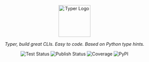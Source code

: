 <p align="center">
  <img src="" alt="Typer Logo" height="100">
</p>



<p align="center"><i>Typer, build great CLIs. Easy to code. Based on Python type hints.</i></p>

<p align="center">
  <img alt="Test Status" src="https://img.shields.io/badge/Test-passing-brightgreen?style=flat-square">
  <img alt="Publish Status" src="https://img.shields.io/badge/Publish-passing-brightgreen?style=flat-square">
  <img alt="Coverage" src="https://img.shields.io/badge/coverage-100%25-brightgreen?style=flat-square">
  <img alt="PyPI" src="https://img.shields.io/badge/pypi%20package-v0.16.0-brightgreen?style=flat-square">
</p>
